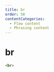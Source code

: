 ```yaml
---
title: br
order: 58
contentCategories:
  - Flow content
  - Phrasing content
---
```

# br

```html
<br>
```
